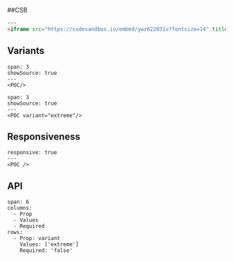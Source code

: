##CSB

```html
---
<iframe src="https://codesandbox.io/embed/ywz622031v?fontsize=14" title="poc component" style="width:100%; height:500px; border:0; border-radius: 4px; overflow:hidden;" sandbox="allow-modals allow-forms allow-popups allow-scripts allow-same-origin"></iframe>
```

## Variants

```react
span: 3
showSource: true
---
<POC/>
```

```react
span: 3
showSource: true
---
<POC variant="extreme"/>
```

## Responsiveness

```react
responsive: true
---
<POC />
```

## API

```table
span: 6
columns:
  - Prop
  - Values
  - Required
rows:
  - Prop: variant
    Values: ['extreme']
    Required: 'false'
```
